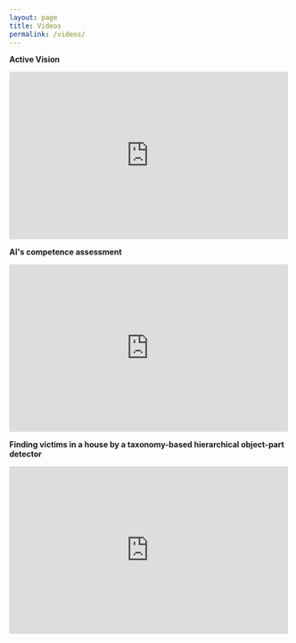 ```yaml
---
layout: page
title: Videos
permalink: /videos/
---
```


**Active Vision**

<iframe width="500" height="300" src="https://www.youtube.com/embed/2F7tMYG50J8" title="YouTube video player" frameborder="0" allow="accelerometer; autoplay; clipboard-write; encrypted-media; gyroscope; picture-in-picture" allowfullscreen></iframe>


**AI's competence assessment**

<iframe width="500" height="300" src="https://www.youtube.com/embed/QfCP04utC14" frameborder="0" allow="accelerometer; autoplay; clipboard-write; encrypted-media; gyroscope; picture-in-picture" allowfullscreen></iframe>


**Finding victims in a house by a taxonomy-based hierarchical object-part detector**

<iframe width="500" height="300" src="https://www.youtube.com/embed/GTc6Xh1ck5A" frameborder="0" allow="accelerometer; autoplay; clipboard-write; encrypted-media; gyroscope; picture-in-picture" allowfullscreen></iframe> 

